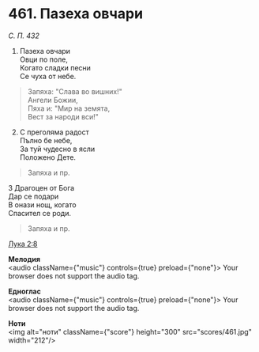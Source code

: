 # 461. Пазеха овчари

_С. П. 432_

1. Пазеха овчари  
Овци по поле,  
Когато сладки песни  
Се чуха от небе.  

> Запяха: "Слава во вишних!"  
> Ангели Божии,  
> Пяха и: "Мир на земята,  
> Вест за народи вси!"

2. С преголяма радост  
Пълно бе небе,  
За туй чудесно в ясли  
Положено Дете.  

> Запяха и пр.  

3 Драгоцен от Бога  
Дар се подари  
В онази нощ, когато  
Спасител се роди.  

> Запяха и пр.

[Лука 2:8](http://biblia.bg/index.php?k=42&g=2&s=8)

**Мелодия**  
<audio className={"music"} controls={true} preload={"none"}>
    <source src="mp3/461.mp3" type="audio/mpeg"/>
    Your browser does not support the audio tag.
</audio>

**Едноглас**  
<audio className={"music"} controls={true} preload={"none"}>
    <source src="transp/461.mp3" type="audio/mpeg"/>
    Your browser does not support the audio tag.
</audio>

**Ноти**  
<img alt="ноти" className={"score"} height="300" src="scores/461.jpg" width="212"/>
